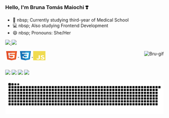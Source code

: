 ### Hello, I'm Bruna Tomás Maiochi ❣️

<ul>
 <li> 💉  nbsp; Currently studying third-year of Medical School </li>
 <li> 💻  nbsp; Also studying Frontend Development </li>
 <li> 😄  nbsp; Pronouns: She/Her </li>
</ul>

 <div>
  <a href="https://github.com/btomasmaiochi">
  <img height="140m" src="https://github-readme-stats.vercel.app/api?username=btomasmaiochi&show_icons=true&theme=dracula&include_all_commits=true&count_private=true"/>
  <img height="140m" src="https://github-readme-stats.vercel.app/api/top-langs/?username=btomasmaiochi&layout=compact&langs_count=7&theme=dracula"/>
</div>
<div style="display: inline_block"><br>
 <img align="center" alt="Bru-HTML" height="30" width="40" src="https://raw.githubusercontent.com/devicons/devicon/master/icons/html5/html5-original.svg">
   <img align="center" alt="Bru-CSS" height="30" width="40" src="https://raw.githubusercontent.com/devicons/devicon/master/icons/css3/css3-original.svg">
  <img align="center" alt="Bru-Js" height="30" width="40" src="https://raw.githubusercontent.com/devicons/devicon/master/icons/javascript/javascript-plain.svg">
  <img align="right" alt="Bru-gif" src="https://i.picasion.com/pic91/5048e3fe24e89bf5a7a43f2c55ec244a.gif">
</div>
  
  ##
 
<div> 
   <a href="https://www.linkedin.com/in/btomasmaiochi" target="_blank"><img src="https://img.shields.io/badge/-LinkedIn-%230077B5?style=for-the-badge&logo=linkedin&logoColor=white"></a> 
 <a href="https://codepen.io/btomasmaiochi" target="_blank"><img src="https://img.shields.io/badge/Codepen-000000?style=for-the-badge&logo=codepen&logoColor=white"></a>
  <a href="https://instagram.com/btommai" target="_blank"><img src="https://img.shields.io/badge/-Instagram-%23E4405F?style=for-the-badge&logo=instagram&logoColor=white"></a>
  <a href="mailto:btomasmaiochi@gmail.com" target="_blank"><img src="https://img.shields.io/badge/-Gmail-%23333?style=for-the-badge&logo=gmail&logoColor=white"></a>

 
  ![Snake animation](https://github.com/btomasmaiochi/btomasmaiochi/blob/output/github-contribution-grid-snake.svg)
</div>

